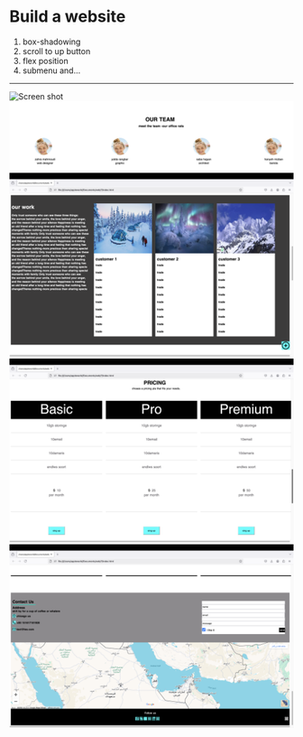 # Build a website


1. box-shadowing
2. scroll to up button
3. flex position
4. submenu and...
---


![Screen shot](one.png)
![Screen shot](tow.png)
![Screen shot](tri.png)
![Screen shot](for.png)
![Screen shot](five.png)
